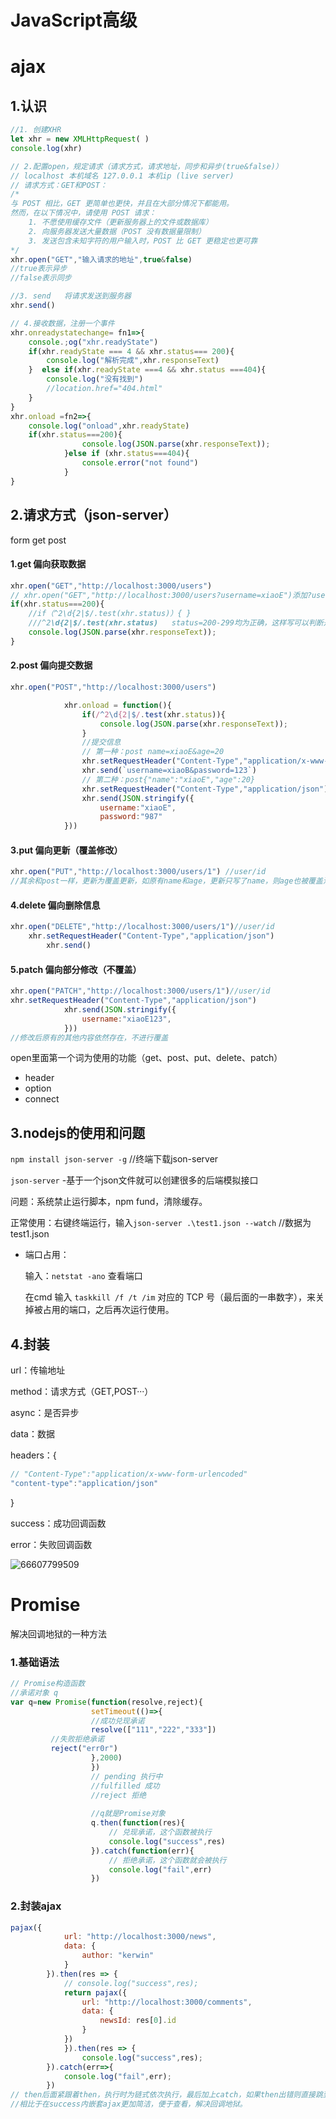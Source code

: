 # JavaScript高级

# ajax

## 1.认识

```javascript
//1. 创建XHR
let xhr = new XMLHttpRequest( )
console.log(xhr)

// 2.配置open，规定请求（请求方式，请求地址，同步和异步(true&false)）
// localhost 本机域名 127.0.0.1 本机ip (live server)
// 请求方式：GET和POST：
/*
与 POST 相比，GET 更简单也更快，并且在大部分情况下都能用。
然而，在以下情况中，请使用 POST 请求：
    1. 不愿使用缓存文件（更新服务器上的文件或数据库）
    2. 向服务器发送大量数据（POST 没有数据量限制）
    3. 发送包含未知字符的用户输入时，POST 比 GET 更稳定也更可靠
*/
xhr.open("GET","输入请求的地址",true&false)
//true表示异步
//false表示同步

//3. send	将请求发送到服务器
xhr.send()

// 4.接收数据，注册一个事件
xhr.onreadystatechange= fn1=>{
    console.;og("xhr.readyState")
    if(xhr.readyState === 4 && xhr.status=== 200){
        console.log("解析完成",xhr.responseText)
    }  else if(xhr.readyState ===4 && xhr.status ===404){
		console.log("没有找到")
        //location.href="404.html"
    }
}
xhr.onload =fn2=>{
	console.log("onload",xhr.readyState)	
    if(xhr.status===200){
                console.log(JSON.parse(xhr.responseText));
            }else if (xhr.status===404){
                console.error("not found")
            }
}
```



## 2.请求方式（json-server）

form get post

#### 1.get 偏向获取数据

```javascript
xhr.open("GET","http://localhost:3000/users")
// xhr.open("GET","http://localhost:3000/users?username=xiaoE")添加?username=xiaoE为定点查找所有username为xiaoE的，或者输全表单内容进行查找匹配?username=xiaoE&password=123
if(xhr.status===200){
    //if（^2\d{2|$/.test(xhr.status)）{ }
    ///^2\d{2|$/.test(xhr.status)	status=200-299均为正确，这样写可以判断是否在这个范围内
    console.log(JSON.parse(xhr.responseText));
}
```

#### 2.post 偏向提交数据

```javascript
xhr.open("POST","http://localhost:3000/users")

            xhr.onload = function(){
                if(/^2\d{2|$/.test(xhr.status)){
                    console.log(JSON.parse(xhr.responseText));
                }
                //提交信息
                // 第一种：post name=xiaoE&age=20
                xhr.setRequestHeader("Content-Type","application/x-www-form-urlencoded")
                xhr.send(`username=xiaoB&password=123`)
                // 第二种：post{"name":"xiaoE","age":20}
                xhr.setRequestHeader("Content-Type","application/json")
                xhr.send(JSON.stringify({
                    username:"xiaoE",
                    password:"987"
            }))
```



#### 3.put 偏向更新（覆盖修改）

```javascript
xhr.open("PUT","http://localhost:3000/users/1")	//user/id
//其余和post一样，更新为覆盖更新，如原有name和age，更新只写了name，则age也被覆盖消失，数据内只剩下name
```



#### 4.delete 偏向删除信息

```javascript
xhr.open("DELETE","http://localhost:3000/users/1")//user/id
	xhr.setRequestHeader("Content-Type","application/json")
        xhr.send()
```



#### 5.patch	偏向部分修改（不覆盖）

```javascript
xhr.open("PATCH","http://localhost:3000/users/1")//user/id
xhr.setRequestHeader("Content-Type","application/json")
            xhr.send(JSON.stringify({
                username:"xiaoE123",
            }))
//修改后原有的其他内容依然存在，不进行覆盖
```

open里面第一个词为使用的功能（get、post、put、delete、patch）

  - header
  - option
  - connect


## 3.nodejs的使用和问题

`npm install json-server -g`		//终端下载json-server

`json-server` -基于一个json文件就可以创建很多的后端模拟接口

问题：系统禁止运行脚本，npm fund，清除缓存。

正常使用：右键终端运行，输入`json-server .\test1.json --watch` 	//数据为test1.json

- 端口占用：

  输入：`netstat -ano` 查看端口

  在cmd 输入 `taskkill /f /t /im` 对应的 TCP 号（最后面的一串数字），来关掉被占用的端口，之后再次运行使用。

## 4.封装

url：传输地址

method：请求方式（GET,POST···）

async：是否异步

data：数据

headers：{

```javascript
// "Content-Type":"application/x-www-form-urlencoded"
"content-type":"application/json"
```

}

success：成功回调函数

error：失败回调函数

![66607799509](C:\Users\小饿\AppData\Local\Temp\1666077995096.png)

#  Promise

解决回调地狱的一种方法

###  1.基础语法

```javascript
// Promise构造函数
//承诺对象 q
var q=new Promise(function(resolve,reject){
                  setTimeout(()=>{
                  //成功兑现承诺
                  resolve(["111","222","333"])
		 //失败拒绝承诺
		 reject("err0r")
                  },2000)
                  })
                  // pending 执行中
                  //fulfilled 成功
                  //reject 拒绝
                  
                  //q就是Promise对象
                  q.then(function(res){
                      // 兑现承诺，这个函数被执行
                      console.log("success",res)
                  }).catch(function(err){
                      // 拒绝承诺，这个函数就会被执行
                      console.log("fail",err)
                  })
```

### 2.封装ajax

```javascript
pajax({
            url: "http://localhost:3000/news",
            data: {
                author: "kerwin"
            }
        }).then(res => {
            // console.log("success",res);
            return pajax({
                url: "http://localhost:3000/comments",
                data: {
                    newsId: res[0].id
                }
            })
            }).then(res => {
                console.log("success",res);
        }).catch(err=>{
            console.log("fail",err);
        })
// then后面紧跟着then，执行时为链式依次执行，最后加上catch，如果then出错则直接跳到catch。
//相比于在success内嵌套ajax更加简洁，便于查看，解决回调地狱。
```



